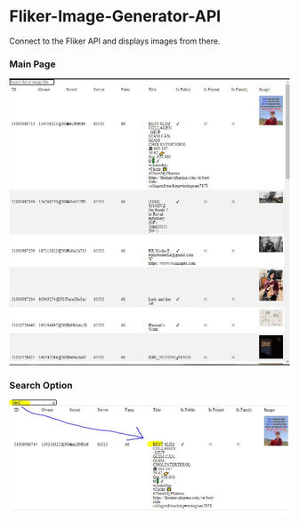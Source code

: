 # Fliker-Image-Generator-API
Connect to the Fliker API and displays images from there.

<h3>Main Page</h3>
<img src="Images/Capture.JPG">

<h3>Search Option</h3>
<img src="Images/Captsdsdure.JPG">
